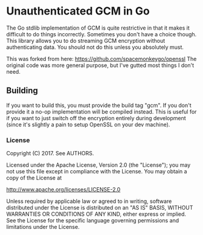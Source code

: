 # Unauthenticated GCM in Go

The Go stdlib implementation of GCM is quite restrictive in that it makes it difficult to do things incorrectly.
Sometimes you don't have a choice though. This library allows you to do streaming GCM encryption without authenticating data.
You should not do this unless you absolutely must.

This was forked from here: https://github.com/spacemonkeygo/openssl
The original code was more general purpose, but I've gutted most things I don't need. 

## Building

If you want to build this, you must provide the build tag "gcm". If you don't provide it a no-op implementation will be compiled instead.
This is useful for if you want to just switch off the encryption entirely during development (since it's slightly a pain to setup OpenSSL on your dev machine).

### License

Copyright (C) 2017. See AUTHORS.

Licensed under the Apache License, Version 2.0 (the "License");
you may not use this file except in compliance with the License.
You may obtain a copy of the License at

  http://www.apache.org/licenses/LICENSE-2.0

Unless required by applicable law or agreed to in writing, software
distributed under the License is distributed on an "AS IS" BASIS,
WITHOUT WARRANTIES OR CONDITIONS OF ANY KIND, either express or implied.
See the License for the specific language governing permissions and
limitations under the License.
